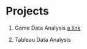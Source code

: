 # Projects

1. Game Data Analysis [a link](https://github.com/AnirudhMadhigiriGopinath/Projects.git)

2. Tableau Data Analysis
